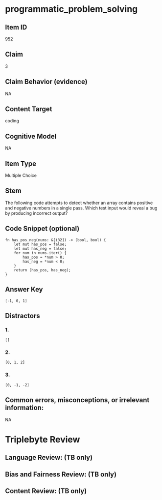 # programmatic_problem_solving

## Item ID
952

## Claim
3

## Claim Behavior (evidence)
NA

## Content Target
coding

## Cognitive Model
NA

## Item Type
Multiple Choice

## Stem
The following code attempts to detect whether an array contains positive and negative numbers in a single pass.  Which test input would reveal a bug by producing incorrect output?

## Code Snippet (optional)
```plain
fn has_pos_neg(nums: &[i32]) -> (bool, bool) {
    let mut has_pos = false;
    let mut has_neg = false;
    for num in nums.iter() {
        has_pos = *num > 0;
        has_neg = *num < 0;
    }
    return (has_pos, has_neg);
}
```

## Answer Key
`[-1, 0, 1]`

## Distractors

### 1.
`[]`

### 2.
`[0, 1, 2]`

### 3.
`[0, -1, -2]`

## Common errors, misconceptions, or irrelevant information:
NA

# Triplebyte Review


## Language Review: (TB only)


## Bias and Fairness Review: (TB only)


## Content Review: (TB only)


